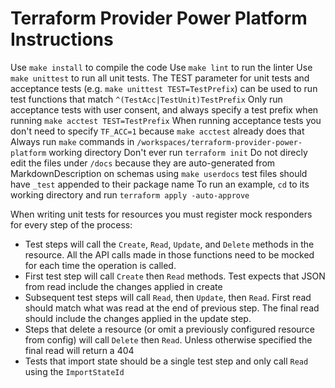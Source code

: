 # Terraform Provider Power Platform Instructions

Use `make install` to compile the code
Use `make lint` to run the linter
Use `make unittest` to run all unit tests.
The TEST parameter for unit tests and acceptance tests (e.g. `make unittest TEST=TestPrefix`) can be used to run test functions that match `^(TestAcc|TestUnit)TestPrefix`
Only run acceptance tests with user consent, and always specify a test prefix when running `make acctest TEST=TestPrefix`
When running acceptance tests you don't need to specify `TF_ACC=1` because `make acctest` already does that
Always run `make` commands in `/workspaces/terraform-provider-power-platform` working directory
Don't ever run `terraform init`
Do not direcly edit the files under `/docs` because they are auto-generated from MarkdownDescription on schemas using `make userdocs`
test files should have `_test` appended to their package name
To run an example, `cd` to its working directory and run `terraform apply -auto-approve`

When writing unit tests for resources you must register mock responders for every step of the process:

- Test steps will call the `Create`, `Read`, `Update`, and `Delete` methods in the resource.  All the API calls made in those functions need to be mocked for each time the operation is called.
- First test step will call `Create` then `Read` methods. Test expects that JSON from read include the changes applied in create
- Subsequent test steps will call `Read`, then `Update`, then `Read`. First read should match what was read at the end of previous step.  The final read should include the changes applied in the update step.
- Steps that delete a resource (or omit a previously configured resource from config) will call `Delete` then `Read`.  Unless otherwise specified the final read will return a 404
- Tests that import state should be a single test step and only call `Read` using the `ImportStateId`
